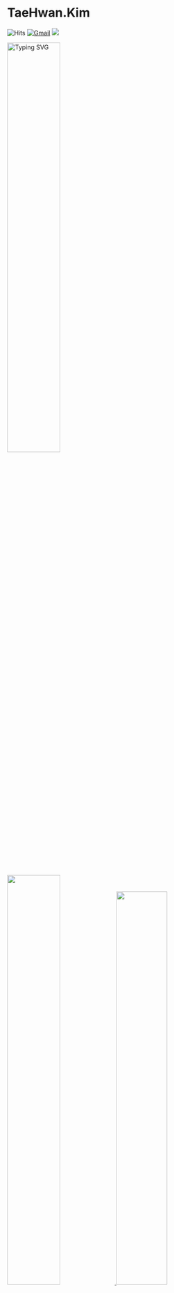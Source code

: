 # TaeHwan.Kim

<div align="Left"> 

![Hits](https://hits.seeyoufarm.com/api/count/incr/badge.svg?url=https%3A%2F%2Fgithub.com%2FTestFive&count_bg=%239C9C9C&title_bg=%23555555&icon=&icon_color=%23E7E7E7&title=View&edge_flat=false) [![Gmail](https://img.shields.io/badge/Gmail-D14836?style=flat&logo=Gmail&logoColor=white)](mailto:ktaehwan87@gmail.com) <a href="https://kimtaehwan.notion.site/TaeHwan-Kim-688976e3857a45368c9e615d6c4394a4"><img src="https://img.shields.io/badge/Notion-010101?style=flat&logo=Notion&logoColor=white&link=https://kimtaehwan.notion.site/TaeHwan-Kim-688976e3857a45368c9e615d6c4394a4)"/></a>

<a href="https://git.io/typing-svg">
<img src="https://readme-typing-svg.demolab.com?font=Metrophobic&size=35&duration=4500&pause=1000&color=AAD100&background=20232A&center=true&vCenter=true&width=435&height=70&lines=Hello+World+!!;TestFive's+GitHub+Profile." alt="Typing SVG" width=49.2%/>
</a>
</div>

<div align="Left">  
  <a href="https://github.com/anuraghazra/github-readme-stats">
    <img src="https://github-readme-stats.vercel.app/api?username=TestFive&show_icons=true&theme=merko&bg_color=20232a" width=49.2% />
  </a>
  <a href="https://github.com/anuraghazra/github-readme-stats">
    <img src="https://github-readme-stats.vercel.app/api/top-langs/?username=TestFive&layout=compact&theme=merko&bg_color=20232a" width=48.2% />
  </a>
  <a href="https://github.com/ashutosh00710/github-readme-activity-graph">
    <img src="https://activity-graph.herokuapp.com/graph?username=TestFive&theme=react-dark&bg_color=20232a&hide_border=true&line=68b486&color=95b607" width=98%/>
  </a>
</div>
<br>


![C](https://img.shields.io/badge/C-03599C?style=flat&logo=c&logoColor=white) ![C++](https://img.shields.io/badge/C++-9C033A?style=flat&logo=cplusplus&logoColor=white) ![MFC](https://img.shields.io/badge/MFC-5E5E5E?style=flat&logo=Microsoft&logoColor=white) ![C#](https://img.shields.io/badge/C%23-68217A?style=flat&logo=csharp&logoColor=white) ![WPF](https://img.shields.io/badge/WPF-5C2D91?style=flat&logo=.net&logoColor=white) ![XAML](https://img.shields.io/badge/XAML-0C54C2?style=flat&logo=xaml&logoColor=white) ![HTML](https://img.shields.io/badge/HTML-E34F26?style=flat&logo=html5&logoColor=white) ![XML](https://img.shields.io/badge/XML-0C54C2?style=flat&logo=xaml&logoColor=white) ![Verilog](https://img.shields.io/badge/VERILOG-E01F27?style=flat&logo=xilinx&logoColor=white) ![SystemVerilog](https://img.shields.io/badge/SYSTEM_VERILOG-010101?style=flat&logo=xilinx&logoColor=white)

 
 
  
 
<!--Reference-->
<!--
내 저장소를 README에 Pin으로 표시
&repo="내 저장소 이름"
[![Readme Card](https://github-readme-stats.vercel.app/api/pin/?username=TestFive&repo=github-readme-stats)](https://github.com/anuraghazra/github-readme-stats)
-->
<!--
Gif 이미지 파일 표시
  <img src = "https://user-images.githubusercontent.com/82634048/191684915-783d9c01-a4ef-4b9d-8500-baa4bf40827f.gif">
 -->
